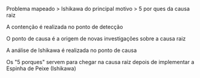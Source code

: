 
Problema mapeado > Ishikawa do principal motivo > 5 por ques da causa raiz

A contenção é realizada no ponto de detecção

O ponto de causa é a origem de novas investigações sobre a causa raiz

A análise de Ishikawa é realizada no ponto de causa

Os "5 porques" servem para chegar na causa raiz depois de implementar a Espinha de Peixe (Ishikawa)